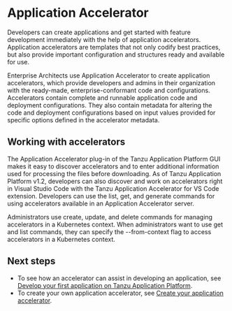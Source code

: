 # Application Accelerator

Developers can create applications and get started with feature development immediately with the help of application accelerators. Application accelerators are templates that not only codify best practices, but also provide important configuration and structures ready and available for use.

Enterprise Architects use Application Accelerator to create application accelerators, which provide developers and admins in their organization with the ready-made, enterprise-conformant code and configurations. Accelerators contain complete and runnable application code and deployment configurations. They also contain metadata for altering the code and deployment configurations based on input values provided for specific options defined in the accelerator metadata.

## <a id="work-with-accelerators"></a>Working with accelerators

The Application Accelerator plug-in of the Tanzu Application Platform GUI makes it easy to discover accelerators and to enter additional information used for processing the files before downloading. As of Tanzu Application Platform v1.2, developers can also discover and work on accelerators right in Visual Studio Code with the Tanzu Application Accelerator for VS Code extension. Developers can use the list, get, and generate commands for using accelerators available in an Application Accelerator server.

Administrators use create, update, and delete commands for managing accelerators in a Kubernetes context. When administrators want to use get and list commands, they can specify the --from-context flag to access accelerators in a Kubernetes context.

## Next steps

- To see how an accelerator can assist in developing an application, see [Develop your first application on Tanzu Application Platform](develop-first-app.md). 
- To create your own application accelerator, see [Create your application accelerator](create-app-accelerator.md).
